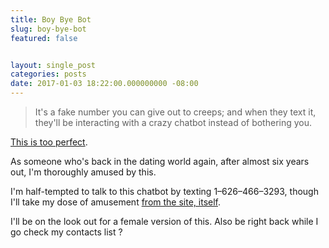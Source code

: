 ```yaml
---
title: Boy Bye Bot
slug: boy-bye-bot
featured: false


layout: single_post
categories: posts
date: 2017-01-03 18:22:00.000000000 -08:00
---
```


> It's a fake number you can give out to creeps; and when they text it, they'll be interacting with a crazy chatbot instead of bothering you.

[This is too perfect](https://boybyebot.com).

As someone who's back in the dating world again, after almost six years out, I'm thoroughly amused by this.

I'm half-tempted to talk to this chatbot by texting 1–626–466–3293, though I'll take my dose of amusement [from the site, itself](https://boybyebot.com).

I'll be on the look out for a female version of this. Also be right back while I go check my contacts list ?


